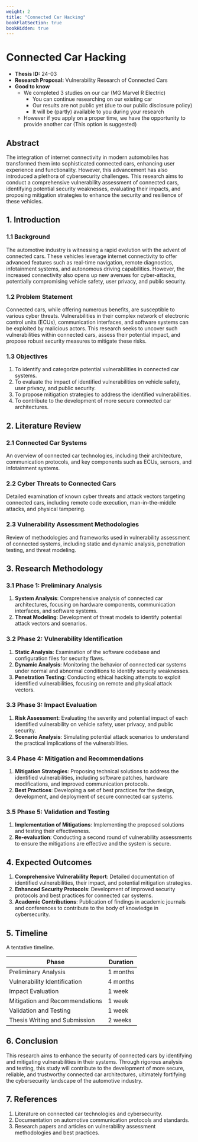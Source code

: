 ```yaml
---
weight: 2
title: "Connected Car Hacking"
bookFlatSection: true
bookHidden: true
---
```


# Connected Car Hacking

- **Thesis ID:** 24-03
- **Research Proposal:** Vulnerability Research of Connected Cars
- **Good to know**
  - We completed 3 studies on our car (MG Marvel R Electric)
    - You can continue researching on our existing car
    - Our results are not public yet (due to our public disclosure policy)
    - It will be (partly) available to you during your research
  - However if you apply on a proper time, we have the opportunity to provide another car (This option is suggested)

## Abstract

The integration of internet connectivity in modern automobiles has transformed them into sophisticated connected cars, enhancing user experience and functionality. However, this advancement has also introduced a plethora of cybersecurity challenges. This research aims to conduct a comprehensive vulnerability assessment of connected cars, identifying potential security weaknesses, evaluating their impacts, and proposing mitigation strategies to enhance the security and resilience of these vehicles.

## 1. Introduction

### 1.1 Background
The automotive industry is witnessing a rapid evolution with the advent of connected cars. These vehicles leverage internet connectivity to offer advanced features such as real-time navigation, remote diagnostics, infotainment systems, and autonomous driving capabilities. However, the increased connectivity also opens up new avenues for cyber-attacks, potentially compromising vehicle safety, user privacy, and public security.

### 1.2 Problem Statement
Connected cars, while offering numerous benefits, are susceptible to various cyber threats. Vulnerabilities in their complex network of electronic control units (ECUs), communication interfaces, and software systems can be exploited by malicious actors. This research seeks to uncover such vulnerabilities within connected cars, assess their potential impact, and propose robust security measures to mitigate these risks.

### 1.3 Objectives
1. To identify and categorize potential vulnerabilities in connected car systems.
2. To evaluate the impact of identified vulnerabilities on vehicle safety, user privacy, and public security.
3. To propose mitigation strategies to address the identified vulnerabilities.
4. To contribute to the development of more secure connected car architectures.

## 2. Literature Review

### 2.1 Connected Car Systems
An overview of connected car technologies, including their architecture, communication protocols, and key components such as ECUs, sensors, and infotainment systems.

### 2.2 Cyber Threats to Connected Cars
Detailed examination of known cyber threats and attack vectors targeting connected cars, including remote code execution, man-in-the-middle attacks, and physical tampering.

### 2.3 Vulnerability Assessment Methodologies
Review of methodologies and frameworks used in vulnerability assessment of connected systems, including static and dynamic analysis, penetration testing, and threat modeling.

## 3. Research Methodology

### 3.1 Phase 1: Preliminary Analysis
1. **System Analysis**: Comprehensive analysis of connected car architectures, focusing on hardware components, communication interfaces, and software systems.
2. **Threat Modeling**: Development of threat models to identify potential attack vectors and scenarios.

### 3.2 Phase 2: Vulnerability Identification
1. **Static Analysis**: Examination of the software codebase and configuration files for security flaws.
2. **Dynamic Analysis**: Monitoring the behavior of connected car systems under normal and abnormal conditions to identify security weaknesses.
3. **Penetration Testing**: Conducting ethical hacking attempts to exploit identified vulnerabilities, focusing on remote and physical attack vectors.

### 3.3 Phase 3: Impact Evaluation
1. **Risk Assessment**: Evaluating the severity and potential impact of each identified vulnerability on vehicle safety, user privacy, and public security.
2. **Scenario Analysis**: Simulating potential attack scenarios to understand the practical implications of the vulnerabilities.

### 3.4 Phase 4: Mitigation and Recommendations
1. **Mitigation Strategies**: Proposing technical solutions to address the identified vulnerabilities, including software patches, hardware modifications, and improved communication protocols.
2. **Best Practices**: Developing a set of best practices for the design, development, and deployment of secure connected car systems.

### 3.5 Phase 5: Validation and Testing
1. **Implementation of Mitigations**: Implementing the proposed solutions and testing their effectiveness.
2. **Re-evaluation**: Conducting a second round of vulnerability assessments to ensure the mitigations are effective and the system is secure.

## 4. Expected Outcomes

1. **Comprehensive Vulnerability Report**: Detailed documentation of identified vulnerabilities, their impact, and potential mitigation strategies.
2. **Enhanced Security Protocols**: Development of improved security protocols and best practices for connected car systems.
3. **Academic Contributions**: Publication of findings in academic journals and conferences to contribute to the body of knowledge in cybersecurity.

## 5. Timeline

A tentative timeline.

| Phase                        | Duration   |
|------------------------------|------------|
| Preliminary Analysis         | 1 months   |
| Vulnerability Identification | 4 months   |
| Impact Evaluation            | 1 week   |
| Mitigation and Recommendations| 1 week   |
| Validation and Testing       | 1 week   |
| Thesis Writing and Submission| 2 weeks    |

## 6. Conclusion

This research aims to enhance the security of connected cars by identifying and mitigating vulnerabilities in their systems. Through rigorous analysis and testing, this study will contribute to the development of more secure, reliable, and trustworthy connected car architectures, ultimately fortifying the cybersecurity landscape of the automotive industry.

## 7. References

1. Literature on connected car technologies and cybersecurity.
2. Documentation on automotive communication protocols and standards.
3. Research papers and articles on vulnerability assessment methodologies and best practices.
